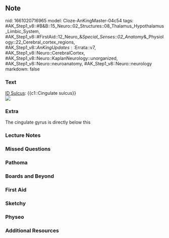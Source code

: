## Note
nid: 1661020716965
model: Cloze-AnKingMaster-04c54
tags: #AK_Step1_v8::#B&B::15_Neuro::02_Structures::08_Thalamus_Hypothalamus_Limbic_System, #AK_Step1_v8::#FirstAid::12_Neuro_&_Special_Senses::02_Anatomy_&_Physiology::22_Cerebral_cortex_regions, #AK_Step1_v8::$AnKingUpdates::$Errata::v7, #AK_Step1_v8::Neuro::CerebralCortex, #AK_Step1_v8::Neuro::KaplanNeurology::unorganized, #AK_Step1_v8::Neuro::neuroanatomy, #AK_Step1_v8::Neuro::neurology
markdown: false

### Text
<div>
  <div>
    <u>ID Sulcus</u>: {{c1::Cingulate sulcus}}
  </div>
  <div><img src="paste-364754392580585.jpg" class="resizer"></div>
</div>

### Extra
The cingulate gyrus is directly below this

### Lecture Notes


### Missed Questions


### Pathoma


### Boards and Beyond


### First Aid


### Sketchy


### Physeo


### Additional Resources

